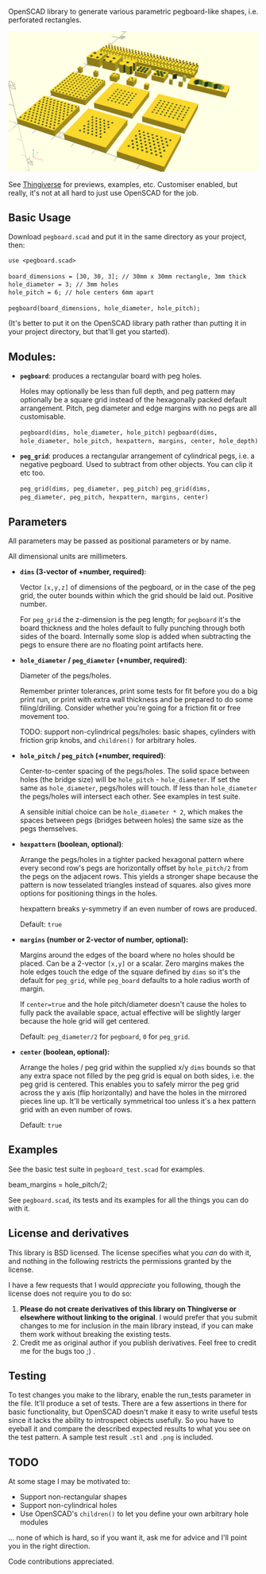 OpenSCAD library to generate various parametric pegboard-like shapes, i.e.
perforated rectangles.

![Image of the test suite output](pegboard_tests.png)

See [Thingiverse](https://www.thingiverse.com/thing:3926282) for previews,
examples, etc. Customiser enabled, but really, it's not at all hard to just use
OpenSCAD for the job.

## Basic Usage

Download `pegboard.scad` and put it in the same directory as your project, then:

```
use <pegboard.scad>

board_dimensions = [30, 30, 3]; // 30mm x 30mm rectangle, 3mm thick
hole_diameter = 3; // 3mm holes
hole_pitch = 6; // hole centers 6mm apart

pegboard(board_dimensions, hole_diameter, hole_pitch);
```

(It's better to put it on the OpenSCAD library path rather than putting it in
your project directory, but that'll get you started).

## Modules:

* **`pegboard`**: produces a rectangular board with peg holes.

  Holes may optionally be less than full depth, and peg pattern may optionally
  be a square grid instead of the hexagonally packed default arrangement.
  Pitch, peg diameter and edge margins with no pegs are all customisable.

  `pegboard(dims, hole_diameter, hole_pitch)`
  `pegboard(dims, hole_diameter, hole_pitch, hexpattern, margins, center, hole_depth)`

* **`peg_grid`**: produces a rectangular arrangement of cylindrical pegs, i.e. a
  negative pegboard. Used to subtract from other objects. You can clip it etc
  too.

  `peg_grid(dims, peg_diameter, peg_pitch)`
  `peg_grid(dims, peg_diameter, peg_pitch, hexpattern, margins, center)`

## Parameters

All parameters may be passed as positional parameters or by name.

All dimensional units are millimeters.

* **`dims` (3-vector of +number, required)**:

  Vector `[x,y,z]` of dimensions of the pegboard, or in the case of the peg
  grid, the outer bounds within which the grid should be laid out. Positive
  number.

  For `peg_grid` the z-dimension is the peg length; for `pegboard` it's the
  board thickness and the holes default to fully punching through both sides of
  the board. Internally some slop is added when subtracting the pegs to ensure
  there are no floating point artifacts here.

* **`hole_diameter` / `peg_diameter` (+number, required)**:

  Diameter of the pegs/holes.

  Remember printer tolerances, print some tests for fit before you do a big
  print run, or print with extra wall thickness and be prepared to do some
  filing/drilling. Consider whether you're going for a friction fit or free
  movement too.

  TODO: support non-cylindrical pegs/holes: basic shapes, cylinders with
  friction grip knobs, and `children()` for arbitrary holes.

* **`hole_pitch` / `peg_pitch` (+number, required)**:

  Center-to-center spacing of the pegs/holes. The solid space between holes
  (the bridge size) will be `hole_pitch` - `hole_diameter`.  If set the same as
  `hole_diameter`, pegs/holes will touch. If less than `hole_diameter` the
  pegs/holes will intersect each other. See examples in test suite.

  A sensible initial choice can be `hole_diameter * 2`, which makes the spaces
  between pegs (bridges between holes) the same size as the pegs themselves.

* **`hexpattern` (boolean, optional)**:

  Arrange the pegs/holes in a tighter packed hexagonal pattern where every second
  row's pegs are horizontally offset by `hole_pitch/2` from the pegs on the
  adjacent rows. This yields a stronger shape because the pattern is now
  tesselated triangles instead of squares.  also gives more options for
  positioning things in the holes.

  hexpattern breaks y-symmetry if an even number of rows are produced.

  Default: `true`

* **`margins` (number or 2-vector of number, optional):**

  Margins around the edges of the board where no holes should be placed. Can be
  a 2-vector `[x,y]` or a scalar. Zero margins makes the hole edges touch the
  edge of the square defined by `dims` so it's the default for `peg_grid`,
  while `peg_board` defaults to a hole radius worth of margin.

  If `center=true` and the hole pitch/diameter doesn't cause the holes to fully
  pack the available space, actual effective will be slightly larger because
  the hole grid will get centered.

  Default: `peg_diameter/2` for `pegboard`, `0` for `peg_grid`.

* **`center` (boolean, optional):**

  Arrange the holes / peg grid within the supplied x/y `dims` bounds so that
  any extra space not filled by the peg grid is equal on both sides, i.e. the
  peg grid is centered. This enables you to safely mirror the peg grid across
  the y axis (flip horizontally) and have the holes in the mirrored pieces line
  up. It'll be vertically symmetrical too unless it's a hex pattern grid with an
  even number of rows.

  Default: `true`

## Examples

See the basic test suite in `pegboard_test.scad` for examples.

beam_margins = hole_pitch/2;

See `pegboard.scad`, its tests and its examples for all the things you can do with it.

## License and derivatives

This library is BSD licensed. The license specifies what you *can* do with it,
and nothing in the following restricts the permissions granted by the license.

I have a few requests that I would *appreciate* you following, though the
license does not require you to do so:

1. **Please do not create derivatives of this library on Thingiverse or
   elsewhere without linking to the original**. I would prefer that you submit
   changes to me for inclusion in the main library instead, if you can make
   them work without breaking the existing tests.
2. Credit me as original author if you publish derivatives. Feel free to credit
   me for the bugs too ;) .

## Testing

To test changes you make to the library, enable the run_tests parameter in the
file. It'll produce a set of tests. There are a few assertions in there for
basic functionality, but OpenSCAD doesn't make it easy to write useful tests
since it lacks the ability to introspect objects usefully. So you have to
eyeball it and compare the described expected results to what you see on the
test pattern. A sample test result `.stl` and `.png` is included.

## TODO

At some stage I may be motivated to:

* Support non-rectangular shapes
* Support non-cylindrical holes
* Use OpenSCAD's `children()` to let you define your own arbitrary hole modules

... none of which is hard, so if you want it, ask me for advice and I'll point you in the right direction.

Code contributions appreciated.

